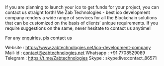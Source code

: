 If you are planning to launch your ico to get funds for your project, you can contact us straight forth! We Zab Technologies - best ico development company renders a wide range of services for all the Blockchain solutions that can be customized on the basis of clients’ unique requirements. If you require suggestions on the same, never hesitate to contact us anytime!
 
For any enquiries, pls contact us
 
Website : https://www.zabtechnologies.net/ico-development-company
Mail-id : contact@zabtechnologies.net
Whatsapp : +91 7708529089
Telegram : https://t.me/Zabtechnologies
Skype : skype:live:contact_86571
